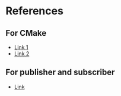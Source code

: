 # References

## For CMake
- [Link 1](http://derekmolloy.ie/hello-world-introductions-to-cmake/)
- [Link 2](https://medium.com/@onur.dundar1/cmake-tutorial-585dd180109b)

## For publisher and subscriber
- [Link](http://wiki.ros.org/ROS/Tutorials/WritingPublisherSubscriber%28c%2B%2B%29)